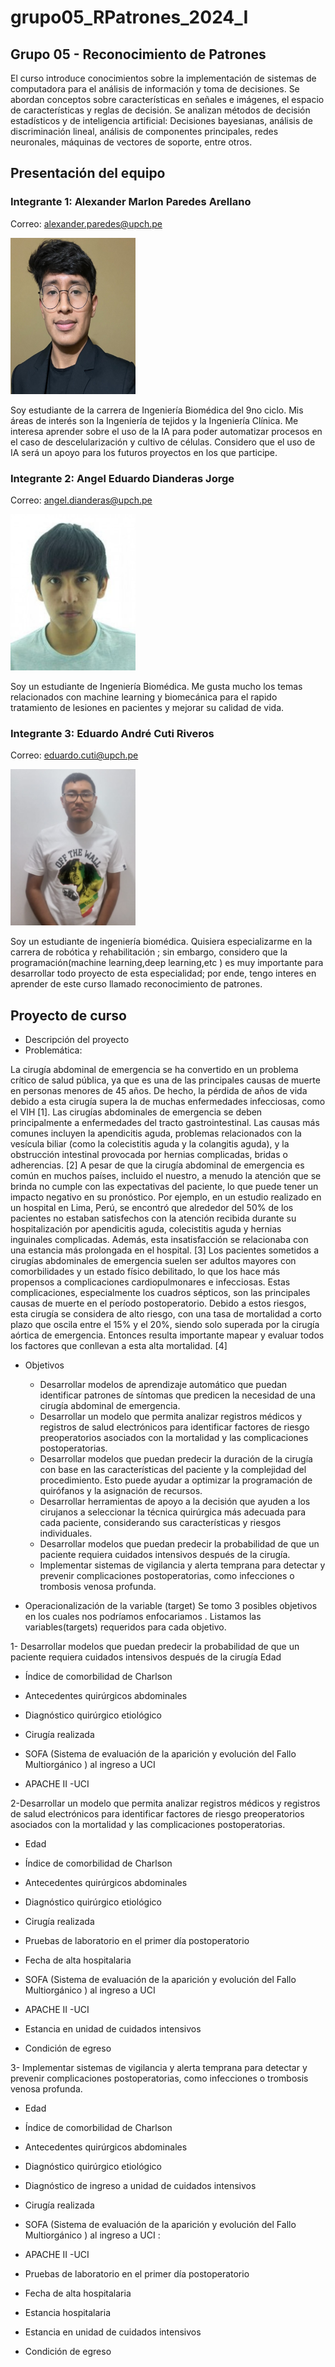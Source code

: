 # grupo05_RPatrones_2024_I
## Grupo 05 - Reconocimiento de Patrones

El curso introduce conocimientos sobre la implementación de sistemas de computadora para el análisis de información y toma de decisiones. Se abordan conceptos sobre características en señales e imágenes, el espacio de características y reglas de decisión. Se analizan métodos de decisión estadísticos y de inteligencia artificial: Decisiones bayesianas, análisis de discriminación lineal, análisis de componentes principales, redes neuronales, máquinas de vectores de soporte, entre otros.

## Presentación del equipo

### Integrante 1: Alexander Marlon Paredes Arellano
Correo: alexander.paredes@upch.pe

<img src="Fotos/Foto Alex.jpeg" height="250" width="200">

Soy estudiante de la carrera de Ingeniería Biomédica del 9no ciclo. Mis áreas de interés son la Ingeniería de tejidos y la Ingeniería Clínica. Me interesa aprender sobre el uso de la IA para poder automatizar procesos en el caso de descelularización y cultivo de células. Considero que el uso de IA será un apoyo para los futuros proyectos en los que participe.


### Integrante 2: Angel Eduardo Dianderas Jorge
Correo: angel.dianderas@upch.pe

<img src="Fotos/Foto Angel.jpeg" height="250" width="200">

Soy un estudiante de Ingeniería Biomédica. Me gusta mucho los temas relacionados con machine learning y biomecánica para el rapido tratamiento de lesiones en pacientes y mejorar su calidad de vida.

### Integrante 3: Eduardo André Cuti Riveros
Correo: eduardo.cuti@upch.pe

<img src="Fotos/foto Cuti.png" height="250" width="200">

Soy un estudiante de ingeniería biomédica. Quisiera  especializarme en la carrera de robótica y rehabilitación ; sin embargo, considero que la programación(machine learning,deep learning,etc ) es muy importante para  desarrollar todo proyecto de esta especialidad; por ende, tengo interes en aprender de este curso llamado  reconocimiento de patrones.
## Proyecto de curso
- Descripción del proyecto
- Problemática:

La cirugía abdominal de emergencia se ha convertido en un problema crítico de salud pública, ya que es una de las principales causas de muerte en personas menores de 45 años. De hecho, la pérdida de años de vida debido a esta cirugía supera la de muchas enfermedades infecciosas, como el VIH [1]. 
Las cirugías abdominales de emergencia se deben principalmente a enfermedades del tracto gastrointestinal. Las causas más comunes incluyen la apendicitis aguda, problemas relacionados con la vesícula biliar (como la colecistitis aguda y la colangitis aguda), y la obstrucción intestinal provocada por hernias complicadas, bridas o adherencias. [2]
A pesar de que la cirugía abdominal de emergencia es común en muchos países, incluido el nuestro, a menudo la atención que se brinda no cumple con las expectativas del paciente, lo que puede tener un impacto negativo en su pronóstico. Por ejemplo, en un estudio realizado en un hospital en Lima, Perú, se encontró que alrededor del 50% de los pacientes no estaban satisfechos con la atención recibida durante su hospitalización por apendicitis aguda, colecistitis aguda y hernias inguinales complicadas. Además, esta insatisfacción se relacionaba con una estancia más prolongada en el hospital. [3]
Los pacientes sometidos a cirugías abdominales de emergencia suelen ser adultos mayores con comorbilidades y un estado físico debilitado, lo que los hace más propensos a complicaciones cardiopulmonares e infecciosas. Estas complicaciones, especialmente los cuadros sépticos, son las principales causas de muerte en el período postoperatorio. Debido a estos riesgos, esta cirugía se considera de alto riesgo, con una tasa de mortalidad a corto plazo que oscila entre el 15% y el 20%, siendo solo superada por la cirugía aórtica de emergencia. Entonces resulta importante mapear y evaluar todos los factores que conllevan a esta alta mortalidad. [4]

- Objetivos
  - Desarrollar modelos de aprendizaje automático que puedan identificar patrones de síntomas que predicen la necesidad de una cirugía abdominal de emergencia.
  - Desarrollar un modelo que permita analizar registros médicos y registros de salud electrónicos para identificar factores de riesgo preoperatorios asociados con la mortalidad y las complicaciones postoperatorias.
  - Desarrollar modelos que puedan predecir la duración de la cirugía con base en las características del paciente y la complejidad del procedimiento. Esto puede ayudar a optimizar la programación de quirófanos y la asignación de recursos.
  - Desarrollar herramientas de apoyo a la decisión que ayuden a los cirujanos a seleccionar la técnica quirúrgica más adecuada para cada paciente, considerando sus características y riesgos individuales.
  - Desarrollar modelos que puedan predecir la probabilidad de que un paciente requiera cuidados intensivos después de la cirugía.
  - Implementar sistemas de vigilancia y alerta temprana para detectar y prevenir complicaciones postoperatorias, como infecciones o trombosis venosa profunda.

- Operacionalización de la variable (target)
Se tomo 3 posibles objetivos en los cuales nos  podríamos enfocariamos . Listamos las variables(targets) requeridos para cada objetivo.

1- Desarrollar modelos que puedan predecir la probabilidad de que un paciente requiera cuidados intensivos después de la cirugía
  Edad
  
 - Índice de comorbilidad de Charlson
  
 - Antecedentes quirúrgicos abdominales
  
 - Diagnóstico quirúrgico etiológico
  
 - Cirugía realizada 
  
 - SOFA (Sistema de evaluación de la aparición y evolución del Fallo Multiorgánico ) al ingreso a UCI 
  
 - APACHE II -UCI
  
  2-Desarrollar un modelo que permita analizar registros médicos y registros de salud electrónicos para identificar factores de riesgo preoperatorios asociados con la mortalidad y las complicaciones postoperatorias.

 - Edad
  
 - Índice de comorbilidad de Charlson
  
 - Antecedentes quirúrgicos abdominales
  
 - Diagnóstico quirúrgico etiológico
  
 - Cirugía realizada 
  
 - Pruebas de laboratorio en el primer día postoperatorio 

 - Fecha de alta hospitalaria
  
 - SOFA (Sistema de evaluación de la aparición y evolución del Fallo Multiorgánico ) al ingreso a UCI 
  
 - APACHE II -UCI
  
 - Estancia en unidad de cuidados intensivos
  
 - Condición de egreso

  3- Implementar sistemas de vigilancia y alerta temprana para detectar y prevenir complicaciones postoperatorias, como infecciones o trombosis venosa profunda.
  
 - Edad
   
 - Índice de comorbilidad de Charlson
   
 - Antecedentes quirúrgicos abdominales
   
 - Diagnóstico quirúrgico etiológico
   
 - Diagnóstico de ingreso a unidad de cuidados intensivos
   
 - Cirugía realizada 
   
 - SOFA (Sistema de evaluación de la aparición y evolución del Fallo Multiorgánico ) al ingreso a UCI :  
   
 - APACHE II -UCI
   
 - Pruebas de laboratorio en el primer día postoperatorio 
   
 - Fecha de alta hospitalaria
   
 - Estancia hospitalaria
   
 - Estancia en unidad de cuidados intensivos
   
 - Condición de egreso

   

